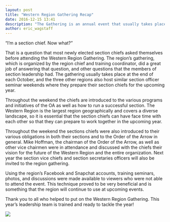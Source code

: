 ```yaml
---
layout: post
title: "Western Region Gathering Recap"
date: 2016-12-15 13:41
description: "The Gathering is an annual event that usually takes place at the end of October. The other three Regions also host similar Section Officer Seminar weekends where they prepare their Section Chiefs for the upcoming year."
author: eric_wagstaff
---
```

“I’m a section chief. Now what?”

That is a question that most newly elected section chiefs asked themselves before attending the Western Region Gathering. The region’s gathering, which is  organized by the region chief and training coordinator, did a great job of answering that question, and other questions that the members of section leadership had. The gathering usually takes place at the end of each October, and the three other regions also host similar section officer seminar weekends where they prepare their section chiefs for the upcoming year.
<!--more-->

Throughout the weekend the chiefs are introduced to the various programs and initiatives of the OA as well as how to run a successful section. The Western Region is the largest region geographically and covers a diverse landscape, so it is essential that the section chiefs can have face time with each other so that they can prepare to work together in the upcoming year.

Throughout the weekend the sections chiefs were also introduced to their various obligations in both their sections and to the Order of the Arrow in general. Mike Hoffman, the chairman of the Order of the Arrow, as well as other vice chairmen were in attendance and discussed with the chiefs their vision for the future of the Western Region and the entire organization. Next year the section vice chiefs and section secretaries officers will also be invited to the region gathering.

Using the region’s Facebook and Snapchat accounts, training seminars, photos, and discussions were made available to viewers who were not able to attend the event. This technique proved to be very beneficial and is something that the region will continue to use at upcoming events.

Thank you to all who helped to put on the Western Region Gathering. This year’s leadership team is trained and ready to tackle the year!

<img src="{{ site.baseurl }}images/posts/2016Gathering/group-photo.jpg" class="img-thumbnail img-responsive center-block">